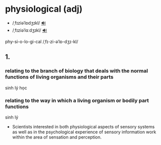# physiological (adj)

- /ˌfɪziəˈlɒdʒɪkl/ [🔊](https://www.oxfordlearnersdictionaries.com/media/english/uk_pron/p/phy/physi/physiological__gb_1.mp3)
- /ˌfɪziəˈlɑːdʒɪkl/ [🔊](https://www.oxfordlearnersdictionaries.com/media/english/us_pron/p/phy/physi/physiological__us_1.mp3)

phy-si-o-lo-gi-cal /ˌfɪ-zi-əˈlɒ-dʒɪ-kl/

## 1.

### relating to the branch of biology that deals with the normal functions of living organisms and their parts

sinh lý học

### relating to the way in which a living organism or bodily part functions

sinh lý

- Scientists interested in both physiological aspects of sensory systems as well as in the psychological experience of sensory information work within the area of sensation and perception.
